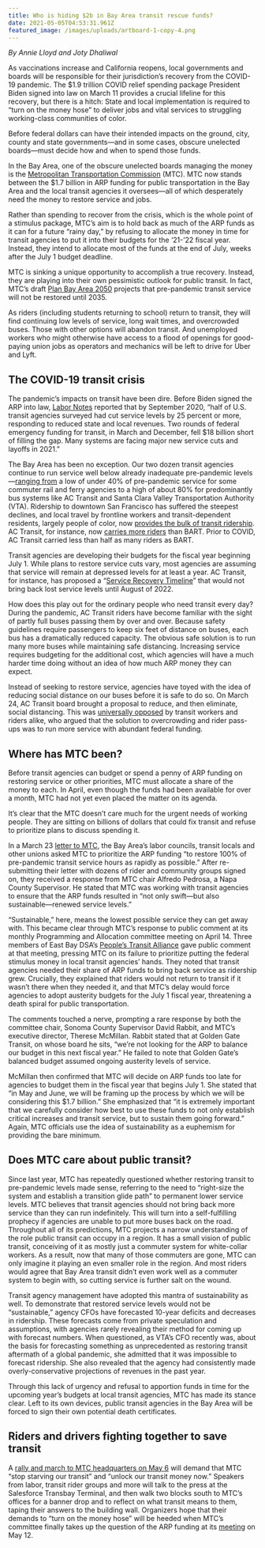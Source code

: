 ```yaml
---
title: Who is hiding $2b in Bay Area transit rescue funds?
date: 2021-05-05T04:53:31.961Z
featured_image: /images/uploads/artboard-1-copy-4.png
---
```

<!--StartFragment-->

*By Annie Lloyd and Joty Dhaliwal*

As vaccinations increase and California reopens, local governments and boards will be responsible for their jurisdiction’s recovery from the COVID-19 pandemic. The $1.9 trillion COVID relief spending package President Biden signed into law on March 11 provides a crucial lifeline for this recovery, but there is a hitch: State and local implementation is required to “turn on the money hose” to deliver jobs and vital services to struggling working-class communities of color. 

Before federal dollars can have their intended impacts on the ground, city, county and state governments—and in some cases, obscure unelected boards—must decide how and when to spend those funds. 

In the Bay Area, one of the obscure unelected boards managing the money is the [Metropolitan Transportation Commission](https://mtc.ca.gov/about-mtc/what-mtc/commissioners/full-commissioner-roster) (MTC). MTC now stands between the $1.7 billion in ARP funding for public transportation in the Bay Area and the local transit agencies it oversees—all of which desperately need the money to restore service and jobs. 

Rather than spending to recover from the crisis, which is the whole point of a stimulus package, MTC’s aim is to hold back as much of the ARP funds as it can for a future “rainy day,” by refusing to allocate the money in time for transit agencies to put it into their budgets for the ‘21-’22 fiscal year. Instead, they intend to allocate most of the funds at the end of July, weeks after the July 1 budget deadline. 

MTC is sinking a unique opportunity to accomplish a true recovery. Instead, they are playing into their own pessimistic outlook for public transit. In fact, MTC’s draft [Plan Bay Area 2050](https://www.planbayarea.org/) projects that pre-pandemic transit service will not be restored until 2035. 

As riders (including students returning to school) return to transit, they will find continuing low levels of service, long wait times, and overcrowded buses. Those with other options will abandon transit. And unemployed workers who might otherwise have access to a flood of openings for good-paying union jobs as operators and mechanics will be left to drive for Uber and Lyft. 

## **The COVID-19 transit crisis**

The pandemic’s impacts on transit have been dire. Before Biden signed the ARP into law, [Labor Notes](https://labornotes.org/2021/01/bay-area-transit-unions-join-forces-win-safety-protections-and-beat-back-layoffs) reported that by September 2020, “half of U.S. transit agencies surveyed had cut service levels by 25 percent or more, responding to reduced state and local revenues. Two rounds of federal emergency funding for transit, in March and December, fell $18 billion short of filling the gap. Many systems are facing major new service cuts and layoffs in 2021.”

The Bay Area has been no exception. Our two dozen transit agencies continue to run service well below already inadequate pre-pandemic levels—[ranging from](http://mtc.legistar.com/gateway.aspx?M=F&ID=9cdc244e-8780-45f6-a500-a2ec6a0035a1.pdf) a low of under 40% of pre-pandemic service for some commuter rail and ferry agencies to a high of about 80% for predominantly bus systems like AC Transit and Santa Clara Valley Transportation Authority (VTA). Ridership to downtown San Francisco has suffered the steepest declines, and local travel by frontline workers and transit-dependent residents, largely people of color, now [provides the bulk of transit ridership](https://www.washingtonpost.com/transportation/interactive/2021/public-transit-ny-dc-metro/). AC Transit, for instance, now [carries more riders](http://mtc.legistar.com/gateway.aspx?M=F&ID=9cdc244e-8780-45f6-a500-a2ec6a0035a1.pdf) than BART. Prior to COVID, AC Transit carried less than half as many riders as BART.

Transit agencies are developing their budgets for the fiscal year beginning July 1. While plans to restore service cuts vary, most agencies are assuming that service will remain at depressed levels for at least a year. AC Transit, for instance, has proposed a “[Service Recovery Timeline](https://actransit.legistar.com/View.ashx?M=F&ID=9193522&GUID=3CBA2C4B-4D66-4CFF-BCF8-B1B950C565B6)” that would not bring back lost service levels until August of 2022.

How does this play out for the ordinary people who need transit every day? During the pandemic, AC Transit riders have become familiar with the sight of partly full buses passing them by over and over. Because safety guidelines require passengers to keep six feet of distance on buses, each bus has a dramatically reduced capacity. The obvious safe solution is to run many more buses while maintaining safe distancing. Increasing service requires budgeting for the additional cost, which agencies will have a much harder time doing without an idea of how much ARP money they can expect.

Instead of seeking to restore service, agencies have toyed with the idea of reducing social distance on our buses before it is safe to do so. On March 24, AC Transit board brought a proposal to reduce, and then eliminate, social distancing. This was [universally opposed](https://eastbaymajority.com/transit-corridor-bulletin-2/) by transit workers and riders alike, who argued that the solution to overcrowding and rider pass-ups was to run more service with abundant federal funding.

## **Where has MTC been?**

Before transit agencies can budget or spend a penny of ARP funding on restoring service or other priorities, MTC must allocate a share of the money to each. In April, even though the funds had been available for over a month, MTC had not yet even placed the matter on its agenda. 

It’s clear that the MTC doesn’t care much for the urgent needs of working people. They are sitting on billions of dollars that could fix transit and refuse to prioritize plans to discuss spending it. 

In a March 23 [letter to MTC](https://drive.google.com/file/d/10zf0yx6ah4A-g4mWnHXE3PObIgi56xFh/view), the Bay Area’s labor councils, transit locals and other unions asked MTC to prioritize the ARP funding “to restore 100% of pre-pandemic transit service hours as rapidly as possible.” After re-submitting their letter with dozens of rider and community groups signed on, they received a response from MTC chair Alfredo Pedrosa, a Napa County Supervisor. He stated that MTC was working with transit agencies to ensure that the ARP funds resulted in “not only swift—but also sustainable—renewed service levels.” 

“Sustainable,” here, means the lowest possible service they can get away with. This became clear through MTC’s response to public comment at its monthly Programming and Allocation committee meeting on April 14. Three members of East Bay DSA’s [People’s Transit Alliance](https://peoplestransit.org/) gave public comment at that meeting, pressing MTC on its failure to prioritize putting the federal stimulus money in local transit agencies’ hands. They noted that transit agencies needed their share of ARP funds to bring back service as ridership grew. Crucially, they explained that riders would not return to transit if it wasn’t there when they needed it, and that MTC’s delay would force agencies to adopt austerity budgets for the July 1 fiscal year, threatening a death spiral for public transportation.

The comments touched a nerve, prompting a rare response by both the committee chair, Sonoma County Supervisor David Rabbit, and MTC’s executive director, Therese McMillan. Rabbit stated that at Golden Gate Transit, on whose board he sits, “we’re not looking for the ARP to balance our budget in this next fiscal year.” He failed to note that Golden Gate’s balanced budget assumed ongoing austerity levels of service. 

McMillan then confirmed that MTC will decide on ARP funds too late for agencies to budget them in the fiscal year that begins July 1. She stated that “in May and June, we will be framing up the process by which we will be considering this $1.7 billion.” She emphasized that “it is extremely important that we carefully consider how best to use these funds to not only establish critical increases and transit service, but to sustain them going forward.” Again, MTC officials use the idea of sustainability as a euphemism for providing the bare minimum.

## **Does MTC care about public transit?**

Since last year, MTC has repeatedly questioned whether restoring transit to pre-pandemic levels made sense, referring to the need to “right-size the system and establish a transition glide path” to permanent lower service levels. MTC believes that transit agencies should not bring back more service than they can run indefinitely. This will turn into a self-fulfilling prophecy if agencies are unable to put more buses back on the road. Throughout all of its predictions, MTC projects a narrow understanding of the role public transit can occupy in a region. It has a small vision of public transit, conceiving of it as mostly just a commuter system for white-collar workers. As a result, now that many of those commuters are gone, MTC can only imagine it playing an even smaller role in the region. And most riders would agree that Bay Area transit didn’t even work well as a commuter system to begin with, so cutting service is further salt on the wound.

Transit agency management have adopted this mantra of sustainability as well. To demonstrate that restored service levels would not be “sustainable,” agency CFOs have forecasted 10-year deficits and decreases in ridership. These forecasts come from private speculation and assumptions, with agencies rarely revealing their method for coming up with forecast numbers. When questioned, as VTA’s CFO recently was, about the basis for forecasting something as unprecedented as restoring transit aftermath of a global pandemic, she admitted that it was impossible to forecast ridership. She also revealed that the agency had consistently made overly-conservative projections of revenues in the past year.

Through this lack of urgency and refusal to apportion funds in time for the upcoming year’s budgets at local transit agencies, MTC has made its stance clear. Left to its own devices, public transit agencies in the Bay Area will be forced to sign their own potential death certificates.

## **Riders and drivers fighting together to save transit**

A [rally and march to MTC headquarters on May 6](https://www.facebook.com/events/477514196931928) will demand that MTC “stop starving our transit” and “unlock our transit money now.” Speakers from labor, transit rider groups and more will talk to the press at the Salesforce Transbay Terminal, and then walk two blocks south to MTC’s offices for a banner drop and to reflect on what transit means to them, taping their answers to the building wall. Organizers hope that their demands to “turn on the money hose” will be heeded when MTC’s committee finally takes up the question of the ARP funding at its [meeting](https://mtc.legistar.com/Calendar.aspx) on May 12.

<!--EndFragment-->
